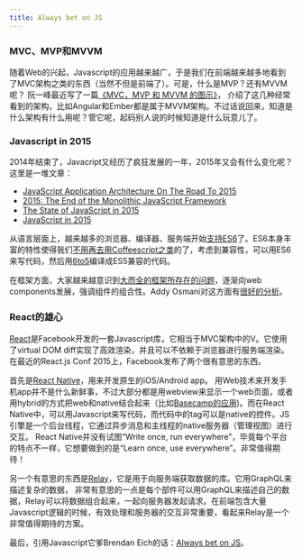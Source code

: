 ```yaml
---
title: Always bet on JS
---
```


### MVC、MVP和MVVM

随着Web的兴起，Javascript的应用越来越广，于是我们在前端越来越多地看到了MVC架构之类的东西（当然不但是前端了）。可是，什么是MVP？还有MVVM呢？
阮一峰最近写了一篇[《MVC，MVP 和 MVVM 的图示》](http://www.ruanyifeng.com/blog/2015/02/mvcmvp_mvvm.html)，
介绍了这几种经常看到的架构，比如Angular和Ember都是属于MVVM架构。不过话说回来，知道是什么架构有什么用呢？管它呢，起码别人说的时候知道是什么玩意儿了。

### Javascript in 2015

2014年结束了，Javacript又经历了疯狂发展的一年，2015年又会有什么变化呢？这里是一堆文章：

- [JavaScript Application Architecture On The Road To 2015](https://medium.com/@addyosmani/javascript-application-architecture-on-the-road-to-2015-d8125811101b)
- [2015: The End of the Monolithic JavaScript Framework](https://andywalpole.me/#!/blog/142134/2015-the-end-the-monolithic-javascript-framework)
- [The State of JavaScript in 2015](http://www.breck-mckye.com/blog/2014/12/the-state-of-javascript-in-2015/)
- [JavaScript in 2015](http://glenmaddern.com/articles/javascript-in-2015)

从语言层面上，越来越多的浏览器、编译器、服务端开始[支持ES6](http://kangax.github.io/compat-table/es6/)了。ES6本身丰富的特性使得我们[不用再去用Coffeescript之类](http://robots.thoughtbot.com/replace-coffeescript-with-es6)的了，考虑到兼容性，可以用ES6来写代码，然后用[6to5](http://6to5.org)编译成ES5兼容的代码。

在框架方面，大家越来越意识到[大而全的框架所存在的问题](https://andywalpole.me/#!/blog/142134/2015-the-end-the-monolithic-javascript-framework)，逐渐向web components发展，强调组件的组合性。Addy Osmani对这方面有[很好的分析](https://medium.com/@addyosmani/javascript-application-architecture-on-the-road-to-2015-d8125811101b)。

### React的雄心

[React](http://facebook.github.io/react/)是Facebook开发的一套Javascript库，它相当于MVC架构中的V。它使用了virtual DOM diff实现了高效渲染，并且可以不依赖于浏览器进行服务端渲染。在最近的React.js Conf 2015上，Facebook发布了两个很有意思的东西。

首先是[React Native](https://www.youtube.com/watch?v=KVZ-P-ZI6W4)，用来开发原生的iOS/Android app。
用Web技术来开发手机app并不是什么新鲜事，不过大部分都是用webview来显示一个web页面，或者用hybrid的方式把web和native结合起来（比如[Basecamp的应用](https://signalvnoise.com/posts/3743-hybrid-sweet-spot-native-navigation-web-content))。而在React Native中，可以用Javascript来写代码，而代码中的tag可以是native的控件。JS引擎是一个后台线程，它通过异步消息和主线程的native服务器（管理视图）进行交互。
React Native并没有试图“Write once, run everywhere”，毕竟每个平台的特点不一样，它想要做到的是“Learn once, use everywhere”。非常值得期待！

另一个有意思的东西是[Relay](https://gist.github.com/wincent/598fa75e22bdfa44cf47)，它是用于向服务端获取数据的库。它用GraphQL来描述复杂的数据，
非常有意思的一点是每个部件可以用GraphQL来描述自己的数据，Relay可以将数据组合起来，一起向服务器发起请求。在前端包含大量Javascript逻辑的时候，有效处理和服务器的交互非常重要，看起来Relay是一个非常值得期待的方案。


最后，引用Javascript它爹Brendan Eich的话：[Always bet on JS](http://alwaysbetonjs.com)。
